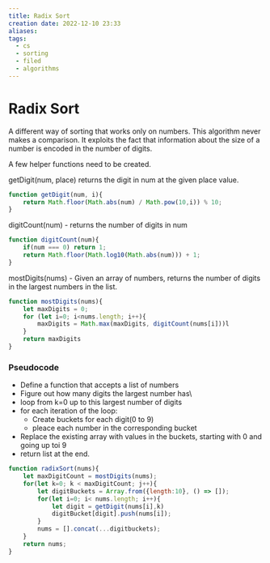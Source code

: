 ```yaml
---
title: Radix Sort
creation date: 2022-12-10 23:33
aliases: 
tags:
  - cs
  - sorting
  - filed
  - algorithms
---
```


# Radix Sort
A different way of sorting that works only on numbers. This algorithm never makes a comparison. It exploits the fact that information about the size of a number is encoded in the number of digits.

A few helper functions need to be created.

getDigit(num, place) returns the digit in num at the given place value.

```js
function getDigit(num, i){
	return Math.floor(Math.abs(num) / Math.pow(10,i)) % 10;
}
```

digitCount(num) - returns the number of digits in num
```js
function digitCount(num){
	if(num === 0) return 1;
	return Math.floor(Math.log10(Math.abs(num))) + 1;
}
```

mostDigits(nums) - Given an array of numbers, returns the number of digits in the largest numbers in the list.
```js
function mostDigits(nums){
	let maxDigits = 0;
	for (let i=0; i<nums.length; i++){
		maxDigits = Math.max(maxDigits, digitCount(nums[i]))l	
	}
	return maxDigits
}
```

### Pseudocode
- Define a function that accepts a list of numbers
- Figure out how many digits the largest number has\
- loop from k=0 up to this largest number of digits
- for each iteration of the loop:
	- Create buckets for each digit(0 to 9)
	- pleace each number in the corresponding bucket
- Replace the existing array with values in the buckets, starting with 0 and going up toi 9
- return list at the end.

```js
function radixSort(nums){
	let maxDigitCount = mostDigits(nums);
	for(let k=0; k < maxDigitCount; j++){
		let digitBuckets = Array.from({length:10}, () => []);
		for(let i=0; i< nums.length; i++){
			let digit = getDigit(nums[i],k)
			digitBucket[digit].push(nums[i]);
		}
		nums = [].concat(...digitbuckets);
	}
	return nums;
}
```